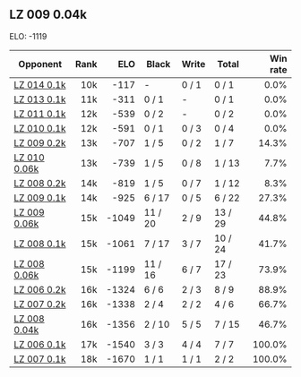## LZ 009 0.04k ##

ELO: -1119

Opponent | Rank | ELO | Black | Write | Total | Win rate
---------|-----:|----:|-------|-------|-------|-------:
[LZ 014 0.1k](LZ%20014%200.1k.md) | 10k | -117 | - | 0 / 1 | 0 / 1 | 0.0%
[LZ 013 0.1k](LZ%20013%200.1k.md) | 11k | -311 | 0 / 1 | - | 0 / 1 | 0.0%
[LZ 011 0.1k](LZ%20011%200.1k.md) | 12k | -539 | 0 / 2 | - | 0 / 2 | 0.0%
[LZ 010 0.1k](LZ%20010%200.1k.md) | 12k | -591 | 0 / 1 | 0 / 3 | 0 / 4 | 0.0%
[LZ 009 0.2k](LZ%20009%200.2k.md) | 13k | -707 | 1 / 5 | 0 / 2 | 1 / 7 | 14.3%
[LZ 010 0.06k](LZ%20010%200.06k.md) | 13k | -739 | 1 / 5 | 0 / 8 | 1 / 13 | 7.7%
[LZ 008 0.2k](LZ%20008%200.2k.md) | 14k | -819 | 1 / 5 | 0 / 7 | 1 / 12 | 8.3%
[LZ 009 0.1k](LZ%20009%200.1k.md) | 14k | -925 | 6 / 17 | 0 / 5 | 6 / 22 | 27.3%
[LZ 009 0.06k](LZ%20009%200.06k.md) | 15k | -1049 | 11 / 20 | 2 / 9 | 13 / 29 | 44.8%
[LZ 008 0.1k](LZ%20008%200.1k.md) | 15k | -1061 | 7 / 17 | 3 / 7 | 10 / 24 | 41.7%
[LZ 008 0.06k](LZ%20008%200.06k.md) | 15k | -1199 | 11 / 16 | 6 / 7 | 17 / 23 | 73.9%
[LZ 006 0.2k](LZ%20006%200.2k.md) | 16k | -1324 | 6 / 6 | 2 / 3 | 8 / 9 | 88.9%
[LZ 007 0.2k](LZ%20007%200.2k.md) | 16k | -1338 | 2 / 4 | 2 / 2 | 4 / 6 | 66.7%
[LZ 008 0.04k](LZ%20008%200.04k.md) | 16k | -1356 | 2 / 10 | 5 / 5 | 7 / 15 | 46.7%
[LZ 006 0.1k](LZ%20006%200.1k.md) | 17k | -1540 | 3 / 3 | 4 / 4 | 7 / 7 | 100.0%
[LZ 007 0.1k](LZ%20007%200.1k.md) | 18k | -1670 | 1 / 1 | 1 / 1 | 2 / 2 | 100.0%
